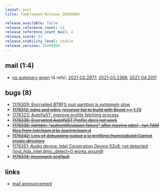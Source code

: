 ```yaml
---
layout: post
title: Tumbleweed Release 20200909

release_available: false
release_reference_count: 12
release_reference_count_mail: 4
release_score: 91
release_stability_level: stable
release_version: 20200909
---
```


## mail (1:4)

- [no summary given](https://github.com/boombatower/tumbleweed-review/issues/10) (4 refs); [2021-02.2977](https://github.com/boombatower/tumbleweed-review/issues/10), [2021-03.2368](https://github.com/boombatower/tumbleweed-review/issues/10), [2021-04.2011](https://github.com/boombatower/tumbleweed-review/issues/10)

## bugs (8)

<!--more-->

- [1176309: Encrypted BTRFS root partition is *extremely* slow](https://bugzilla.opensuse.org/show_bug.cgi?id=1176309)
- ~~[1176312: pdns and pdns-recursor fail to build with Boost >= 1.73](https://bugzilla.opensuse.org/show_bug.cgi?id=1176312)~~
- [1176323: AutoYaST: improve profile fetching process](https://bugzilla.opensuse.org/show_bug.cgi?id=1176323)
- ~~[1176336: Encrypted AutoYaST Profile does not work](https://bugzilla.opensuse.org/show_bug.cgi?id=1176336)~~
- ~~[1176338: lightdm: "authentificataion failure" after moving xdm{,-np} PAM files from /etc/pam.d to /usr/etc/pam.d](https://bugzilla.opensuse.org/show_bug.cgi?id=1176338)~~
- ~~[1176342: Lots of debugging output a la profiling:/home/abuild:Cannot create directory](https://bugzilla.opensuse.org/show_bug.cgi?id=1176342)~~
- [1176351: Audio device: Intel Corporation Device 02c8: not detected (snd_hda_intel.dmic_detect=0 works around)](https://bugzilla.opensuse.org/show_bug.cgi?id=1176351)
- ~~[1176374: musepack segfault](https://bugzilla.opensuse.org/show_bug.cgi?id=1176374)~~



## links

- [mail announcement](https://github.com/boombatower/tumbleweed-review/issues/10)
